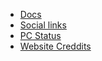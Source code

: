 * [Docs](https://french-cat.github.io/docs/)
* [Social links](social)
* [PC Status](pcstatus)
* [Website Creddits](creddit)